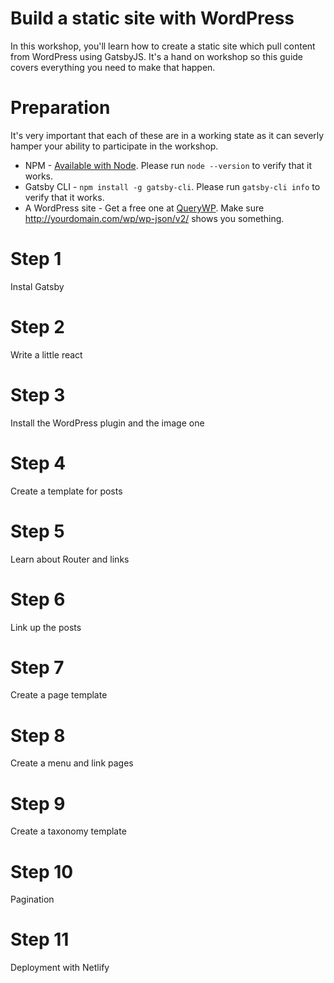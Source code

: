 # Build a static site with WordPress

In this workshop, you'll learn how to create a static site which pull content from WordPress using GatsbyJS. It's a hand on workshop so this guide covers everything you need to make that happen.

# Preparation

It's very important that each of these are in a working state as it can severly hamper your ability to participate in the workshop.

- NPM - [Available with Node](https://nodejs.org/en/). Please run `node --version` to verify that it works.
- Gatsby CLI - `npm install -g gatsby-cli`. Please run `gatsby-cli info` to verify that it works.
- A WordPress site - Get a free one at [QueryWP](https://querywp.com/wcjhb). Make sure http://yourdomain.com/wp/wp-json/v2/ shows you something.

# Step 1

Instal Gatsby

# Step 2

Write a little react

# Step 3

Install the WordPress plugin and the image one

# Step 4

Create a template for posts

# Step 5

Learn about Router and links

# Step 6

Link up the posts

# Step 7

Create a page template

# Step 8

Create a menu and link pages

# Step 9

Create a taxonomy template

# Step 10

Pagination

# Step 11

Deployment with Netlify